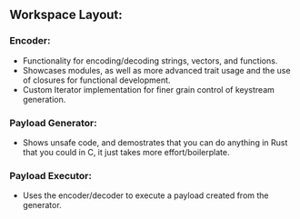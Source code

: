 ## Workspace Layout:

### Encoder:
* Functionality for encoding/decoding strings, vectors, and functions.
* Showcases modules, as well as more advanced trait usage and the use of closures for functional development.
* Custom Iterator implementation for finer grain control of keystream generation.

### Payload Generator:
* Shows unsafe code, and demostrates that you can do anything in Rust that you could in C, it just takes more effort/boilerplate.

### Payload Executor:
* Uses the encoder/decoder to execute a payload created from the generator. 
